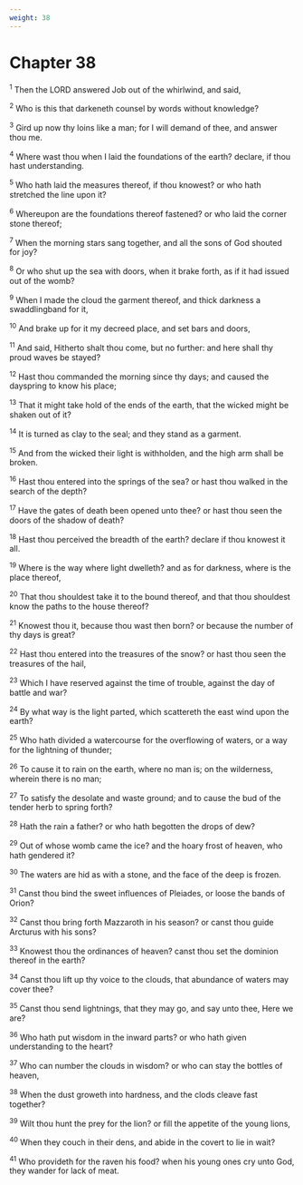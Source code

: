 ```yaml
---
weight: 38
---
```


# Chapter 38

<sup>1</sup> Then the LORD answered Job out of the whirlwind, and said, 

<sup>2</sup> Who is this that darkeneth counsel by words without knowledge? 

<sup>3</sup> Gird up now thy loins like a man; for I will demand of thee, and answer thou me. 

<sup>4</sup> Where wast thou when I laid the foundations of the earth? declare, if thou hast understanding. 

<sup>5</sup> Who hath laid the measures thereof, if thou knowest? or who hath stretched the line upon it? 

<sup>6</sup> Whereupon are the foundations thereof fastened? or who laid the corner stone thereof; 

<sup>7</sup> When the morning stars sang together, and all the sons of God shouted for joy? 

<sup>8</sup> Or who shut up the sea with doors, when it brake forth, as if it had issued out of the womb? 

<sup>9</sup> When I made the cloud the garment thereof, and thick darkness a swaddlingband for it, 

<sup>10</sup> And brake up for it my decreed place, and set bars and doors, 

<sup>11</sup> And said, Hitherto shalt thou come, but no further: and here shall thy proud waves be stayed? 

<sup>12</sup> Hast thou commanded the morning since thy days; and caused the dayspring to know his place; 

<sup>13</sup> That it might take hold of the ends of the earth, that the wicked might be shaken out of it? 

<sup>14</sup> It is turned as clay to the seal; and they stand as a garment. 

<sup>15</sup> And from the wicked their light is withholden, and the high arm shall be broken. 

<sup>16</sup> Hast thou entered into the springs of the sea? or hast thou walked in the search of the depth? 

<sup>17</sup> Have the gates of death been opened unto thee? or hast thou seen the doors of the shadow of death? 

<sup>18</sup> Hast thou perceived the breadth of the earth? declare if thou knowest it all. 

<sup>19</sup> Where is the way where light dwelleth? and as for darkness, where is the place thereof, 

<sup>20</sup> That thou shouldest take it to the bound thereof, and that thou shouldest know the paths to the house thereof? 

<sup>21</sup> Knowest thou it, because thou wast then born? or because the number of thy days is great? 

<sup>22</sup> Hast thou entered into the treasures of the snow? or hast thou seen the treasures of the hail, 

<sup>23</sup> Which I have reserved against the time of trouble, against the day of battle and war? 

<sup>24</sup> By what way is the light parted, which scattereth the east wind upon the earth? 

<sup>25</sup> Who hath divided a watercourse for the overflowing of waters, or a way for the lightning of thunder; 

<sup>26</sup> To cause it to rain on the earth, where no man is; on the wilderness, wherein there is no man; 

<sup>27</sup> To satisfy the desolate and waste ground; and to cause the bud of the tender herb to spring forth? 

<sup>28</sup> Hath the rain a father? or who hath begotten the drops of dew? 

<sup>29</sup> Out of whose womb came the ice? and the hoary frost of heaven, who hath gendered it? 

<sup>30</sup> The waters are hid as with a stone, and the face of the deep is frozen. 

<sup>31</sup> Canst thou bind the sweet influences of Pleiades, or loose the bands of Orion? 

<sup>32</sup> Canst thou bring forth Mazzaroth in his season? or canst thou guide Arcturus with his sons? 

<sup>33</sup> Knowest thou the ordinances of heaven? canst thou set the dominion thereof in the earth? 

<sup>34</sup> Canst thou lift up thy voice to the clouds, that abundance of waters may cover thee? 

<sup>35</sup> Canst thou send lightnings, that they may go, and say unto thee, Here we are? 

<sup>36</sup> Who hath put wisdom in the inward parts? or who hath given understanding to the heart? 

<sup>37</sup> Who can number the clouds in wisdom? or who can stay the bottles of heaven, 

<sup>38</sup> When the dust groweth into hardness, and the clods cleave fast together? 

<sup>39</sup> Wilt thou hunt the prey for the lion? or fill the appetite of the young lions, 

<sup>40</sup> When they couch in their dens, and abide in the covert to lie in wait? 

<sup>41</sup> Who provideth for the raven his food? when his young ones cry unto God, they wander for lack of meat. 


